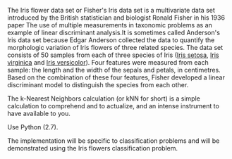 <!DOCTYPE html>
<html>
  <head>
    <meta charset="utf-8">
  </head>
  <body>
    <p>
    The Iris flower data set or Fisher's Iris data set is a multivariate data set introduced by the British statistician and biologist Ronald Fisher in his 1936 paper The use of multiple measurements in taxonomic problems as an example of linear discriminant analysis.It is sometimes called Anderson's Iris data set because Edgar Anderson collected the data to quantify the morphologic variation of Iris flowers of three related species.
The data set consists of 50 samples from each of three species of Iris (<a href="https://en.wikipedia.org/wiki/File:Kosaciec_szczecinkowaty_Iris_setosa.jpg">Iris setosa</a>, <a href="https://en.wikipedia.org/wiki/File:Iris_virginica.jpg">Iris virginica</a> and <a href="https://en.wikipedia.org/wiki/File:Iris_versicolor_3.jpg">Iris versicolor</a>). Four features were measured from each sample: the length and the width of the sepals and petals, in centimetres. Based on the combination of these four features, Fisher developed a linear discriminant model to distinguish the species from each other.</p>
<p>
  The k-Nearest Neighbors calculation (or kNN for short) is a simple calculation to comprehend and to actualize, and an intense instrument to have available to you.

 Use Python (2.7).

The implementation will be specific to classification problems and will be demonstrated using the Iris flowers classification problem.
</p>
  </body>
</html>
